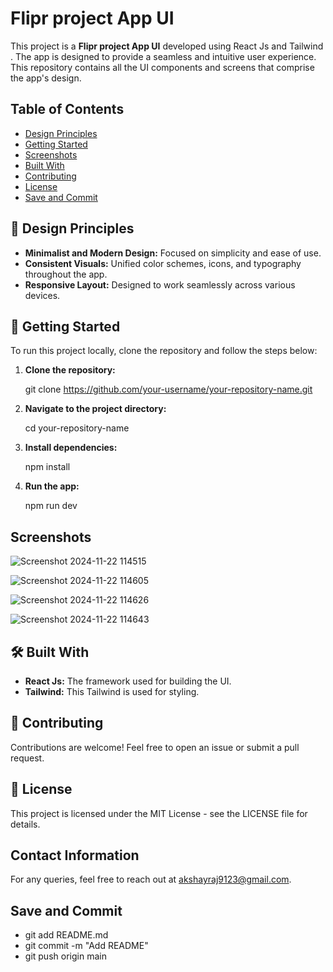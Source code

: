 
# Flipr project App UI

This project is a **Flipr project App UI** developed using React Js and Tailwind . The app is designed to provide a seamless and intuitive user experience. This repository contains all the UI components and screens that comprise the app's design.


## Table of Contents
- [Design Principles](#DesignPrinciples)
- [Getting Started](#GettingStarted)
- [Screenshots](#screenshots)
- [Built With](#BuiltWith)
- [Contributing](#Contributing)
- [License](#license)
- [Save and Commit](#SaveandCommit)


## 🎨 Design Principles
- **Minimalist and Modern Design:** Focused on simplicity and ease of use.
- **Consistent Visuals:** Unified color schemes, icons, and typography throughout the app.
- **Responsive Layout:** Designed to work seamlessly across various devices.


## 🚀 Getting Started

To run this project locally, clone the repository and follow the steps below:

1. **Clone the repository:**
   
   git clone https://github.com/your-username/your-repository-name.git
   
2. **Navigate to the project directory:**
   
   cd your-repository-name
   
3. **Install dependencies:**
   
   npm install
   
4. **Run the app:**
   
   npm run dev
   

    
## Screenshots

![Screenshot 2024-11-22 114515](https://github.com/user-attachments/assets/1b013123-0d74-4963-b400-bbf1a291f0db)


![Screenshot 2024-11-22 114605](https://github.com/user-attachments/assets/8e1aad9b-4eec-4bed-a294-631dbcbb7424)


![Screenshot 2024-11-22 114626](https://github.com/user-attachments/assets/73795a12-1210-400a-85cd-f0b6a347629f)


![Screenshot 2024-11-22 114643](https://github.com/user-attachments/assets/3a30fa2b-5cf3-4a8d-96c0-8b4204f6839b)




## 🛠️ Built With

- **React Js:** The framework used for building the UI.
- **Tailwind:** This Tailwind is used for styling.


## 🤝 Contributing

Contributions are welcome! Feel free to open an issue or submit a pull request.


## 📄 License

This project is licensed under the MIT License - see the LICENSE file for details.


## Contact Information

For any queries, feel free to reach out at akshayraj9123@gmail.com.

## Save and Commit

- git add README.md
- git commit -m "Add README"
- git push origin main


